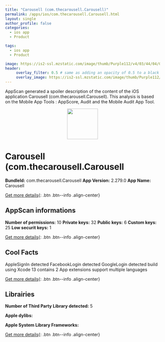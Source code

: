 ```yaml
---
title: "Carousell (com.thecarousell.Carousell)"
permalink: /apps/ios/com.thecarousell.Carousell.html
layout: single
author_profile: false
categories: 
  - ios app 
  - Product 

tags: 
  - ios app 
  - Product 

image: https://is2-ssl.mzstatic.com/image/thumb/Purple112/v4/03/44/04/034404bd-a54b-72b1-ae39-147b5a656222/AppIcon.Carousell-0-0-1x_U007emarketing-0-0-0-7-0-0-sRGB-0-0-0-GLES2_U002c0-512MB-85-220-0-0.png/512x512bb.jpg
header: 
     overlay_filter: 0.5 # same as adding an opacity of 0.5 to a black background
     overlay_image: https://is2-ssl.mzstatic.com/image/thumb/Purple112/v4/03/44/04/034404bd-a54b-72b1-ae39-147b5a656222/AppIcon.Carousell-0-0-1x_U007emarketing-0-0-0-7-0-0-sRGB-0-0-0-GLES2_U002c0-512MB-85-220-0-0.png/512x512bb.jpg
---
```

AppScan generated a spoiler description of the content of the iOS application Carousell (com.thecarousell.Carousell). This analysis is based on the Mobile App Tools : AppScore, Audit and the Mobile Audit App Tool.

  
  
<div style="text-align: center;"><img src="https://is2-ssl.mzstatic.com/image/thumb/Purple112/v4/03/44/04/034404bd-a54b-72b1-ae39-147b5a656222/AppIcon.Carousell-0-0-1x_U007emarketing-0-0-0-7-0-0-sRGB-0-0-0-GLES2_U002c0-512MB-85-220-0-0.png/512x512bb.jpg" width="100" height="100"></div>  
  
# Carousell (com.thecarousell.Carousell

**BundleId:** com.thecarousell.Carousell
**App Version:** 2.279.0
**App Name:** Carousell


[Get more details](/pricing.html){: .btn .btn--info .align-center}  
  
## AppScan informations 

**Number of permissions:** 10
**Private keys:** 32
**Public keys:** 6
**Custom keys:** 25
**Low securit keys:** 1
  
[Get more details](/pricing.html){: .btn .btn--info .align-center}

## Cool Facts

AppleSignIn detected
FacebookLogin detected
GoogleLogin detected
build using Xcode 13
contains 2 App extensions
support multiple languages
  
[Get more details](/pricing.html){: .btn .btn--info .align-center}

## Librairies 
**Number of Third Party Library detected:** 5

**Apple dylibs:**


**Apple System Library Frameworks:**


  
[Get more details](/pricing.html){: .btn .btn--info .align-center}

